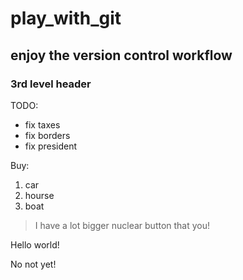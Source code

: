 # play_with_git
## enjoy the version control workflow
### 3rd level header

TODO:
* fix taxes
* fix borders
* fix president

Buy:
1. car
2. hourse
2. boat


> I have a lot bigger nuclear button that you!

Hello world!

No not yet!
